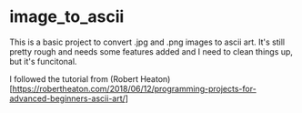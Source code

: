 # image_to_ascii

This is a basic project to convert .jpg and .png images to ascii art. It's still pretty rough and needs some features added and I need to clean things up, but it's funcitonal.

I followed the tutorial from (Robert Heaton)[https://robertheaton.com/2018/06/12/programming-projects-for-advanced-beginners-ascii-art/]